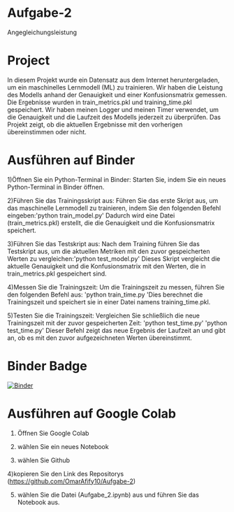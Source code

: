 # Aufgabe-2
Angegleichungsleistung
# Project 
In diesem Projekt wurde ein Datensatz aus dem Internet heruntergeladen, um ein maschinelles Lernmodell (ML) zu trainieren. Wir haben die Leistung des Modells anhand der Genauigkeit und einer Konfusionsmatrix gemessen. Die Ergebnisse wurden in train_metrics.pkl und training_time.pkl gespeichert. Wir haben meinen Logger und meinen Timer verwendet, um die Genauigkeit und die Laufzeit des Modells jederzeit zu überprüfen. Das Projekt zeigt, ob die aktuellen Ergebnisse mit den vorherigen übereinstimmen oder nicht.
# Ausführen auf Binder
1)Öffnen Sie ein Python-Terminal in Binder: Starten Sie, indem Sie ein neues Python-Terminal in Binder öffnen.

2)Führen Sie das Trainingsskript aus: Führen Sie das erste Skript aus, um das maschinelle Lernmodell zu trainieren, indem Sie den folgenden Befehl eingeben:'python train_model.py' Dadurch wird eine Datei (train_metrics.pkl) erstellt, die die Genauigkeit und die Konfusionsmatrix speichert.

3)Führen Sie das Testskript aus: Nach dem Training führen Sie das Testskript aus, um die aktuellen Metriken mit den zuvor gespeicherten Werten zu vergleichen:'python test_model.py' Dieses Skript vergleicht die aktuelle Genauigkeit und die Konfusionsmatrix mit den Werten, die in train_metrics.pkl gespeichert sind.

4)Messen Sie die Trainingszeit: Um die Trainingszeit zu messen, führen Sie den folgenden Befehl aus: 'python train_time.py
'Dies berechnet die Trainingszeit und speichert sie in einer Datei namens training_time.pkl.

5)Testen Sie die Trainingszeit: Vergleichen Sie schließlich die neue Trainingszeit mit der zuvor gespeicherten Zeit:   'python test_time.py'
'python test_time.py'
Dieser Befehl zeigt das neue Ergebnis der Laufzeit an und gibt an, ob es mit den zuvor aufgezeichneten Werten übereinstimmt.


# Binder Badge 
[![Binder](https://mybinder.org/badge_logo.svg)](https://mybinder.org/v2/gh/OmarAfify10/Aufgabe-2/HEAD)

# Ausführen auf Google Colab 

1) Öffnen Sie Google Colab
   
3) wählen Sie ein neues Notebook
  
4) wählen Sie Github
   
4)kopieren Sie den Link des Repositorys (https://github.com/OmarAfify10/Aufgabe-2)

5) wählen Sie die Datei (Aufgabe_2.ipynb) aus und führen Sie das Notebook aus.

